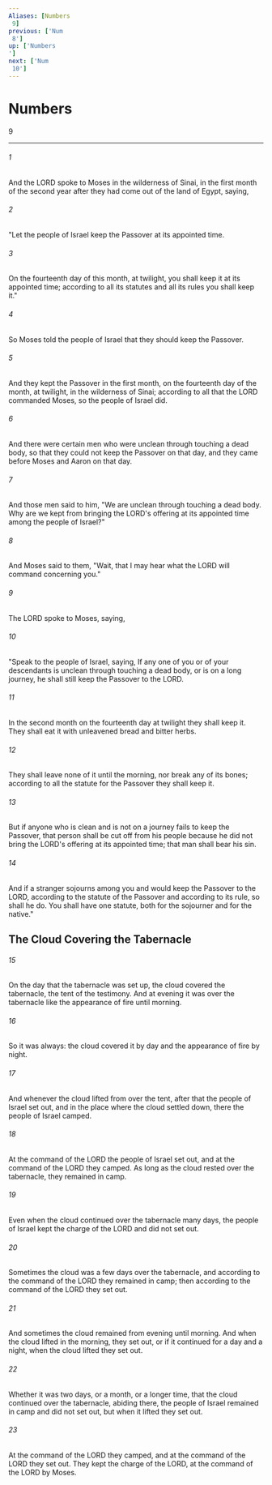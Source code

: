 ```yaml
---
Aliases: [Numbers 9]
previous: ['Num 8']
up: ['Numbers']
next: ['Num 10']
---
```

# Numbers 9

***
 

###### 1 
And the LORD spoke to Moses in the wilderness of Sinai, in the first month of the second year after they had come out of the land of Egypt, saying,  

###### 2 
"Let the people of Israel keep the Passover at its appointed time.  

###### 3 
On the fourteenth day of this month, at twilight, you shall keep it at its appointed time; according to all its statutes and all its rules you shall keep it."  

###### 4 
So Moses told the people of Israel that they should keep the Passover.  

###### 5 
And they kept the Passover in the first month, on the fourteenth day of the month, at twilight, in the wilderness of Sinai; according to all that the LORD commanded Moses, so the people of Israel did.  

###### 6 
And there were certain men who were unclean through touching a dead body, so that they could not keep the Passover on that day, and they came before Moses and Aaron on that day.  

###### 7 
And those men said to him, "We are unclean through touching a dead body. Why are we kept from bringing the LORD's offering at its appointed time among the people of Israel?"  

###### 8 
And Moses said to them, "Wait, that I may hear what the LORD will command concerning you."  

###### 9 
The LORD spoke to Moses, saying,  

###### 10 
"Speak to the people of Israel, saying, If any one of you or of your descendants is unclean through touching a dead body, or is on a long journey, he shall still keep the Passover to the LORD.  

###### 11 
In the second month on the fourteenth day at twilight they shall keep it. They shall eat it with unleavened bread and bitter herbs.  

###### 12 
They shall leave none of it until the morning, nor break any of its bones; according to all the statute for the Passover they shall keep it.  

###### 13 
But if anyone who is clean and is not on a journey fails to keep the Passover, that person shall be cut off from his people because he did not bring the LORD's offering at its appointed time; that man shall bear his sin.  

###### 14 
And if a stranger sojourns among you and would keep the Passover to the LORD, according to the statute of the Passover and according to its rule, so shall he do. You shall have one statute, both for the sojourner and for the native."  ## The Cloud Covering the Tabernacle  

###### 15 
On the day that the tabernacle was set up, the cloud covered the tabernacle, the tent of the testimony. And at evening it was over the tabernacle like the appearance of fire until morning.  

###### 16 
So it was always: the cloud covered it by day and the appearance of fire by night.  

###### 17 
And whenever the cloud lifted from over the tent, after that the people of Israel set out, and in the place where the cloud settled down, there the people of Israel camped.  

###### 18 
At the command of the LORD the people of Israel set out, and at the command of the LORD they camped. As long as the cloud rested over the tabernacle, they remained in camp.  

###### 19 
Even when the cloud continued over the tabernacle many days, the people of Israel kept the charge of the LORD and did not set out.  

###### 20 
Sometimes the cloud was a few days over the tabernacle, and according to the command of the LORD they remained in camp; then according to the command of the LORD they set out.  

###### 21 
And sometimes the cloud remained from evening until morning. And when the cloud lifted in the morning, they set out, or if it continued for a day and a night, when the cloud lifted they set out.  

###### 22 
Whether it was two days, or a month, or a longer time, that the cloud continued over the tabernacle, abiding there, the people of Israel remained in camp and did not set out, but when it lifted they set out.  

###### 23 
At the command of the LORD they camped, and at the command of the LORD they set out. They kept the charge of the LORD, at the command of the LORD by Moses.
